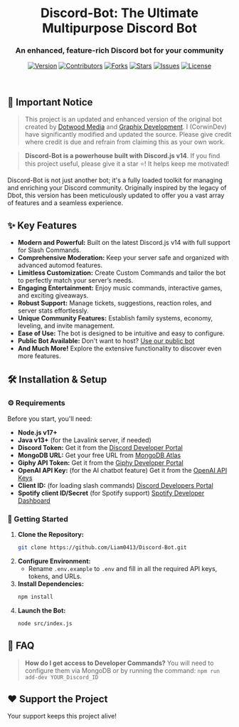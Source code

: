 <p align="center">
  <h1 align="center">Discord-Bot: The Ultimate Multipurpose Discord Bot</h1>
  <h3 align="center">An enhanced, feature-rich Discord bot for your community</h3>
</p>

<p align="center">
  <a href="https://github.com/Liam0413/Discord-Bot"><img src="https://img.shields.io/github/package-json/v/CorwinDev/Discord-Bot?style=flat-square&label=Version" alt="Version"></a>
  <a href="https://github.com/Liam0413/Discord-Bot/graphs/contributors"><img src="https://img.shields.io/github/contributors/CorwinDev/Discord-Bot?style=flat-square&label=Contributors" alt="Contributors"></a>
  <a href="https://github.com/Liam0413/Discord-Bot/network/members"><img src="https://img.shields.io/github/forks/Liam0413/Discord-Bot?style=flat-square&label=Forks" alt="Forks"></a>
  <a href="https://github.com/Liam0413/Discord-Bot/stargazers"><img src="https://img.shields.io/github/stars/Liam0413/Discord-Bot?style=flat-square&label=Stars" alt="Stars"></a>
  <a href="https://github.com/Liam0413/Discord-Bot/issues"><img src="https://img.shields.io/github/issues/Liam0413/Discord-Bot?style=flat-square&label=Issues" alt="Issues"></a>
  <a href="https://github.com/Liam0413/Discord-Bot/blob/master/LICENSE"><img src="https://img.shields.io/github/license/Corwindev/Discord-Bot?style=flat-square&label=License" alt="License"></a>
</p>
<br>


<!-- NOTICE -->
## 📢 Important Notice
>  This project is an updated and enhanced version of the original bot created by [Dotwood Media](https://github.com/DotwoodMedia) and [Graphix Development](https://github.com/GraphixDevelopment). I (CorwinDev) have significantly modified and updated the source. Please give credit where credit is due and refrain from claiming this as your own work.

>  **Discord-Bot is a powerhouse built with Discord.js v14**. If you find this project useful, please give it a star ⭐! It helps keep me motivated!

<!-- ABOUT THE PROJECT -->

Discord-Bot is not just another bot; it's a fully loaded toolkit for managing and enriching your Discord community. Originally inspired by the legacy of Dbot, this version has been meticulously updated to offer you a vast array of features and a seamless experience.

## ✨ Key Features
* **Modern and Powerful:** Built on the latest Discord.js v14 with full support for Slash Commands.
* **Comprehensive Moderation:** Keep your server safe and organized with advanced automod features.
* **Limitless Customization:**  Create Custom Commands and tailor the bot to perfectly match your server’s needs.
* **Engaging Entertainment:** Enjoy music commands, interactive games, and exciting giveaways.
* **Robust Support:** Manage tickets, suggestions, reaction roles, and server stats effortlessly.
* **Unique Community Features:**  Establish family systems, economy, leveling, and invite management.
* **Ease of Use:** The bot is designed to be intuitive and easy to configure.
* **Public Bot Available:**  Don't want to host?  [Use our public bot](https://discord.com/api/oauth2/authorize?client_id=860390761307439114&permissions=8&scope=bot%20applications.commands)
* **And Much More!**  Explore the extensive functionality to discover even more features.

## 🛠️ Installation & Setup
### ⚙️ Requirements
Before you start, you'll need:
*  **Node.js v17+**
*  **Java v13+** (for the Lavalink server, if needed)
* **Discord Token:** Get it from the [Discord Developer Portal](https://discord.com/developers/applications)
* **MongoDB URL:** Get your free URL from [MongoDB Atlas](https://cloud.mongodb.com/v2/635277bf9f5c7b5620db28a4#clusters)
* **Giphy API Token:** Get it from the [Giphy Developer Portal](https://developers.giphy.com/)
* **OpenAI API Key:**  (for the AI chatbot feature) Get it from the [OpenAI API Keys](https://beta.openai.com/account/api-keys)
* **Client ID:**  (for loading slash commands) [Discord Developers Portal](https://discord.com/developers/applications)
* **Spotify client ID/Secret** (for Spotify support) [Spotify Developer Dashboard](https://developer.spotify.com/dashboard/login)

### 🚀 Getting Started
1. **Clone the Repository:**
    ```bash
    git clone https://github.com/Liam0413/Discord-Bot.git
    ```
2. **Configure Environment:**
    - Rename `.env.example` to `.env` and fill in all the required API keys, tokens, and URLs.
3. **Install Dependencies:**
    ```bash
    npm install
    ```
4. **Launch the Bot:**
    ```bash
    node src/index.js
    ```

## 🤔 FAQ
> **How do I get access to Developer Commands?**  You will need to configure them via MongoDB or by running the command: `npm run add-dev YOUR_Discord_ID`

## ❤️ Support the Project
  Your support keeps this project alive!
